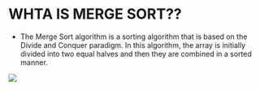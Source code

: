 # WHTA IS MERGE SORT??
- The Merge Sort algorithm is a sorting algorithm that is based on the Divide and Conquer paradigm. In this algorithm, the array is initially divided into two equal halves and then they are combined in a sorted manner.

<img src = 'https://media.geeksforgeeks.org/wp-content/uploads/20220722205737/MergeSortTutorial.png'/>